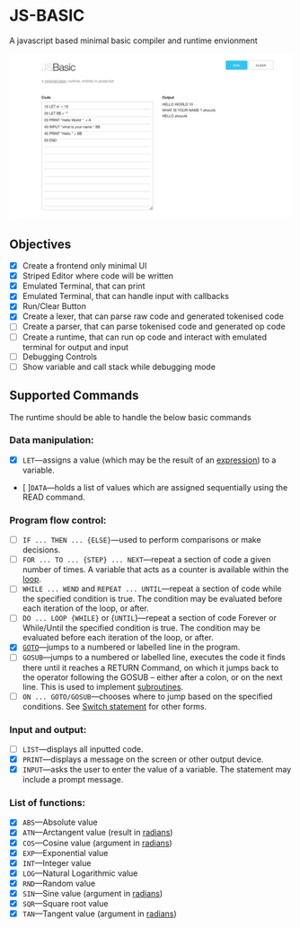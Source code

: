 # JS-BASIC
A javascript based minimal basic compiler and runtime envionment

![example-site](screenshot.png)

## Objectives

* [x] Create a frontend only minimal UI
* [x] Striped Editor where code will be written
* [x] Emulated Terminal, that can print
* [x] Emulated Terminal, that can handle input with callbacks
* [x] Run/Clear Button
* [x] Create a lexer, that can parse raw code and generated tokenised code
* [ ] Create a parser, that can parse tokenised code and generated op code
* [ ] Create a runtime, that can run op code and interact with emulated terminal for output and input
* [ ] Debugging Controls
* [ ] Show variable and call stack while debugging mode

## Supported Commands

The runtime should be able to handle the below basic commands

### Data manipulation:

  - [x] `LET`—assigns a value (which may be the result of an
    [expression](expression_\(programming\) "wikilink")) to a variable.
  -  [ ]`DATA`—holds a list of values which are assigned sequentially using
    the READ command.

### Program flow control:

  - [ ] `IF ... THEN ... {ELSE}`—used to perform comparisons or make
    decisions.
  - [ ] `FOR ... TO ... {STEP} ... NEXT`—repeat a section of code a given
    number of times. A variable that acts as a counter is available
    within the [loop](Control_flow#Loops "wikilink").
  - [ ] `WHILE ... WEND` and `REPEAT ... UNTIL`—repeat a section of code
    while the specified condition is true. The condition may be
    evaluated before each iteration of the loop, or after.
  - [ ] `DO ... LOOP {WHILE}` or {`UNTIL`}—repeat a section of code Forever
    or While/Until the specified condition is true. The condition may be
    evaluated before each iteration of the loop, or after.
  - [x] [`GOTO`](GOTO "wikilink")—jumps to a numbered or labelled line in
    the program.
  - [ ] `GOSUB`—jumps to a numbered or labelled line, executes the code it
    finds there until it reaches a RETURN Command, on which it jumps
    back to the operator following the GOSUB – either after a colon, or
    on the next line. This is used to implement
    [subroutines](subroutine "wikilink").
  - [ ] `ON ... GOTO/GOSUB`—chooses where to jump based on the specified
    conditions. See [Switch statement](Switch_statement "wikilink") for
    other forms.

### Input and output:

  - [ ] `LIST`—displays all inputted code.
  - [x] `PRINT`—displays a message on the screen or other output device.
  - [x] `INPUT`—asks the user to enter the value of a variable. The
    statement may include a prompt message.

### List of functions:

  - [x] `ABS`—Absolute value
  - [x] `ATN`—Arctangent value (result in [radians](radian "wikilink"))
  - [x] `COS`—Cosine value (argument in [radians](radian "wikilink"))
  - [x] `EXP`—Exponential value
  - [x] `INT`—Integer value
  - [x] `LOG`—Natural Logarithmic value
  - [x] `RND`—Random value
  - [x] `SIN`—Sine value (argument in [radians](radian "wikilink"))
  - [x] `SQR`—Square root value
  - [x] `TAN`—Tangent value (argument in [radians](radian "wikilink"))